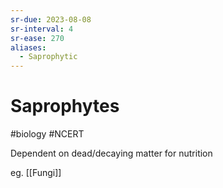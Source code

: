 ```yaml
---
sr-due: 2023-08-08
sr-interval: 4
sr-ease: 270
aliases:
  - Saprophytic
---
```

# Saprophytes
#biology #NCERT 

Dependent on dead/decaying matter for nutrition

eg. [[Fungi]]